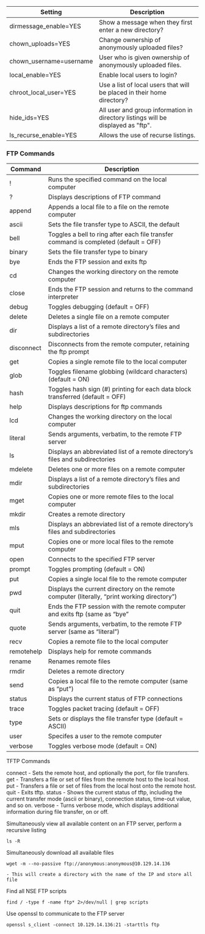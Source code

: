 
| Setting      | Description |
| ----------- | ----------- |
| dirmessage_enable=YES      | Show a message when they first enter a new directory?       |
| chown_uploads=YES   | Change ownership of anonymously uploaded files?        |
| chown_username=username            | User who is given ownership of anonymously uploaded files.            |
| local_enable=YES            | Enable local users to login?            |
| chroot_local_user=YES            | Use a list of local users that will be placed in their home directory?            |
| hide_ids=YES           | All user and group information in directory listings will be displayed as "ftp".            |
| ls_recurse_enable=YES            | Allows the use of recurse listings.            |


### FTP Commands

| Command    | Description                                                                                  |
| ---------- | -------------------------------------------------------------------------------------------- |
| !          | Runs the specified command on the local computer                                             |
| ?          | Displays descriptions of FTP command                                                         |
| append     | Appends a local file to a file on the remote computer                                        |
| ascii      | Sets the file transfer type to ASCII, the default                                            |
| bell       | Toggles a bell to ring after each file transfer command is completed (default = OFF)         |
| binary     | Sets the file transfer type to binary                                                        |
| bye        | Ends the FTP session and exits ftp                                                           |
| cd         | Changes the working directory on the remote computer                                         |
| close      | Ends the FTP session and returns to the command interpreter                                  |
| debug      | Toggles debugging (default = OFF)                                                            |
| delete     | Deletes a single file on a remote computer                                                   |
| dir        | Displays a list of a remote directory’s files and subdirectories                             |
| disconnect | Disconnects from the remote computer, retaining the ftp prompt                               |
| get        | Copies a single remote file to the local computer                                            |
| glob       | Toggles filename globbing (wildcard characters) (default = ON)                               |
| hash       | Toggles hash sign (#) printing for each data block transferred (default = OFF)               |
| help       | Displays descriptions for ftp commands                                                       |
| lcd        | Changes the working directory on the local computer                                          |
| literal    | Sends arguments, verbatim, to the remote FTP server                                          |
| ls         | Displays an abbreviated list of a remote directory’s files and subdirectories                |
| mdelete    | Deletes one or more files on a remote computer                                               |
| mdir       | Displays a list of a remote directory’s files and subdirectories                             |
| mget       | Copies one or more remote files to the local computer                                        |
| mkdir      | Creates a remote directory                                                                   |
| mls        | Displays an abbreviated list of a remote directory’s files and subdirectories                |
| mput       | Copies one or more local files to the remote computer                                        |
| open       | Connects to the specified FTP server                                                         |
| prompt     | Toggles prompting (default = ON)                                                             |
| put        | Copies a single local file to the remote computer                                            |
| pwd        | Displays the current directory on the remote computer (literally, “print working directory”) |
| quit       | Ends the FTP session with the remote computer and exits ftp (same as “bye”                   |
| quote      | Sends arguments, verbatim, to the remote FTP server (same as “literal”)                      |
| recv       | Copies a remote file to the local computer                                                   |
| remotehelp | Displays help for remote commands                                                            |
| rename     | Renames remote files                                                                         |
| rmdir      | Deletes a remote directory                                                                   |
| send       | Copies a local file to the remote computer (same as “put”)                                   |
| status     | Displays the current status of FTP connections                                               |
| trace      | Toggles packet tracing (default = OFF)                                                       |
| type       | Sets or displays the file transfer type (default = ASCII)                                    |
| user       | Specifes a user to the remote computer                                                       |
| verbose    | Toggles verbose mode (default = ON)                                                          |



TFTP Commands

connect	- Sets the remote host, and optionally the port, for file transfers.
get	        - Transfers a file or set of files from the remote host to the local host.
put	        - Transfers a file or set of files from the local host onto the remote host.
quit	        - Exits tftp.
status	    - Shows the current status of tftp, including the current transfer mode (ascii or binary), connection status, time-out value, and so on.
verbose	 - Turns verbose mode, which displays additional information during file transfer, on or off.

Simultaneously view all available content on an FTP server, perform a recursive listing
```
ls -R
```


Simultaneously download all available files
```
wget -m --no-passive ftp://anonymous:anonymous@10.129.14.136
```
	- This will create a directory with the name of the IP and store all file 

Find all NSE FTP scripts
```
find / -type f -name ftp* 2>/dev/null | grep scripts
```

Use openssl to communicate to the FTP server
```
openssl s_client -connect 10.129.14.136:21 -starttls ftp
```

